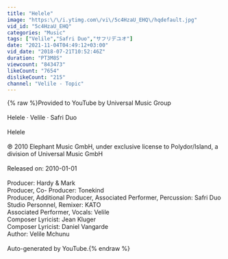 ```yaml
---
title: "Helele"
image: "https:\/\/i.ytimg.com\/vi\/5c4HzaU_EHQ\/hqdefault.jpg"
vid_id: "5c4HzaU_EHQ"
categories: "Music"
tags: ["Velile","Safri Duo","サフリデユオ"]
date: "2021-11-04T04:49:12+03:00"
vid_date: "2018-07-21T10:52:46Z"
duration: "PT3M8S"
viewcount: "843473"
likeCount: "7654"
dislikeCount: "215"
channel: "Velile - Topic"
---
```

{% raw %}Provided to YouTube by Universal Music Group<br /><br />Helele · Velile · Safri Duo<br /><br />Helele<br /><br />℗ 2010 Elephant Music GmbH, under exclusive license to Polydor/Island, a division of Universal Music GmbH<br /><br />Released on: 2010-01-01<br /><br />Producer: Hardy &amp; Mark<br />Producer, Co- Producer: Tonekind<br />Producer, Additional  Producer, Associated  Performer, Percussion: Safri Duo<br />Studio  Personnel, Remixer: KATO<br />Associated  Performer, Vocals: Velile<br />Composer  Lyricist: Jean Kluger<br />Composer  Lyricist: Daniel Vangarde<br />Author: Velile Mchunu<br /><br />Auto-generated by YouTube.{% endraw %}
